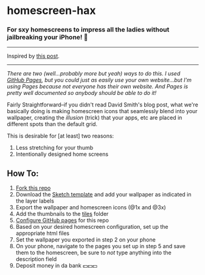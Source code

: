 # homescreen-hax
### For sxy homescreens to impress all the ladies without jailbreaking your iPhone! :no_good:

***

Inspired by [this post](https://david-smith.org/blog/2014/10/15/blank-icon-slots/).

***

*There are two (well...probably more but yeah) ways to do this. I used [GitHub Pages](https://help.github.com/articles/what-is-github-pages/), but you could just as easily use your own website...but I'm using Pages because not everyone has their own website. And Pages is pretty well documented so anybody should be able to do it!* 	

Fairly Straightforward–if you didn't read David Smith's blog post, what we're basically doing is making homescreen icons that seamlessly blend into your wallpaper, creating the _illusion_ (trick) that your apps, etc are placed in different spots than the default grid. 

This is desirable for [at least] two reasons: 
1. Less stretching for your thumb
2. Intentionally designed home screens

## How To:
1. [Fork this repo](https://github.com/plhnk/homescreen-hax/#fork-destination-box) 
2. Download the [Sketch template](../assets/template.sketch) and add your wallpaper as indicated in the layer labels
2. Export the wallpaper and homescreen icons (@1x and @3x)
3. Add the thumbnails to the [tiles](../docs/tiles/) folder
4. [Configure GitHub pages](https://help.github.com/articles/configuring-a-publishing-source-for-github-pages/) for this repo 
5. Based on your desired homescreen configuration, set up the appropriate html files
6. Set the wallpaper you exported in step 2 on your phone
7. On your phone, navigate to the pages you set up in step 5 and save them to the homescreen, be sure to *not* type anything into the description field
8. Deposit money in da bank :dollar::dollar::dollar:
